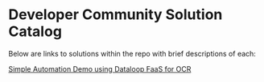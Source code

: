 # Developer Community Solution Catalog

Below are links to solutions within the repo with brief descriptions of each:

[Simple Automation Demo using Dataloop FaaS for OCR](https://github.com/dataloop-ai-apps/faas-ocr-demo)
